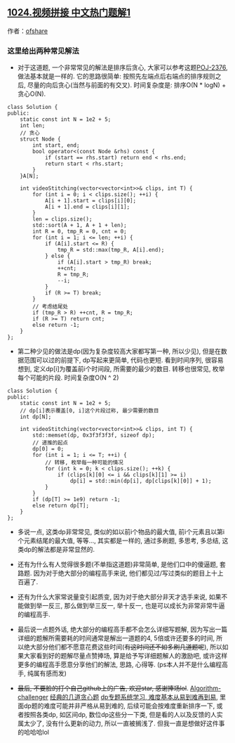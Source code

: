 ## [1024.视频拼接 中文热门题解1](https://leetcode.cn/problems/video-stitching/solutions/100000/2chong-jie-fa-dpjie-fa-tan-xin-jie-fa-by-ofshare)

作者：[ofshare](https://leetcode.cn/u/ofshare)
### 这里给出两种常见解法

- 对于这道题, 一个非常常见的解法是排序后贪心, 大家可以参考这题[POJ-2376](https://vjudge.net/problem/POJ-2376), 做法基本就是一样的. 它的思路很简单: 按照先左端点后右端点的排序规则之后, 尽量的向后贪心(当然与前面的有交叉). 时间复杂度是: 排序O(N * logN) + 贪心O(N).

```
class Solution {
public:
    static const int N = 1e2 + 5;
    int len;
    // 贪心
    struct Node {
        int start, end;
        bool operator<(const Node &rhs) const {
            if (start == rhs.start) return end < rhs.end;
            return start < rhs.start;
        }
    }A[N];

    int videoStitching(vector<vector<int>>& clips, int T) {
        for (int i = 0; i < clips.size(); ++i) {
            A[i + 1].start = clips[i][0];
            A[i + 1].end = clips[i][1];
        }
        len = clips.size();
        std::sort(A + 1, A + 1 + len);
        int R = 0, tmp_R = 0, cnt = 0;
        for (int i = 1; i <= len; ++i) {
            if (A[i].start <= R) {
                tmp_R = std::max(tmp_R, A[i].end);
            } else {
                if (A[i].start > tmp_R) break;
                ++cnt;
                R = tmp_R;
                --i;
            }
            if (R >= T) break;
        }
        // 考虑结尾处
        if (tmp_R > R) ++cnt, R = tmp_R;
        if (R >= T) return cnt;
        else return -1;
    }
};
```

- 第二种少见的做法是dp(因为复杂度较高大家都写第一种, 所以少见), 但是在数据范围可以过的前提下, dp写起来更简单, 代码也更短. 看到时间序列, 很容易想到, 定义dp[i]为覆盖前i个时间段, 所需要的最少的数目. 转移也很常见, 枚举每个可能的片段. 时间复杂度O(N ^ 2)

```
class Solution {
public:
    static const int N = 1e2 + 5;
    // dp[i]表示覆盖[0, i]这个片段过称, 最少需要的数目
    int dp[N];

    int videoStitching(vector<vector<int>>& clips, int T) {
        std::memset(dp, 0x3f3f3f3f, sizeof dp);
        // 递推的起点
        dp[0] = 0;
        for (int i = 1; i <= T; ++i) {
            // 转移, 枚举每一种可能的情况
            for (int k = 0; k < clips.size(); ++k) {
                if (clips[k][0] <= i && clips[k][1] >= i)
                    dp[i] = std::min(dp[i], dp[clips[k][0]] + 1);
            }
        }
        if (dp[T] >= 1e9) return -1;
        else return dp[T];
    }
};
```

- 多说一点, 这类dp非常常见, 类似的如以前i个物品的最大值, 前i个元素且以第i个元素结尾的最大值, 等等..., 其实都是一样的, 通过多刷题, 多思考, 多总结, 这类dp的解法都是非常显然的. 

- 还有为什么有人觉得很多题(不单指这道题)非常简单, 是他们口中的傻逼题, 套路题. 因为对于绝大部分的编程高手来说, 他们都见过/写过类似的题目上十上百遍了. 

- 还有为什么大家常说量变引起质变, 因为对于绝大部分非天才选手来说, 如果不能做到举一反三, 那么做到举三反一, 举十反一, 也是可以成长为非常非常牛逼的编程高手.

- 最后说一点题外话, 绝大部分的编程高手都不会怎么详细写题解, 因为写出一篇详细的题解所需要耗的时间通常是解出一道题的4, 5倍或许还要多的时间, 所以绝大部分他们都不愿意花费这些时间(~~有这时间还不如多刷几道题呢~~), 所以如果大家看到好的题解尽量点赞捧场, 算是给予写详细题解人的激励吧, 或许这样更多的编程高手愿意分享他们的解法, 思路, 心得等. (ps本人并不是什么编程高手, 纯属有感而发)

- ~~最后, 不要脸的打个自己github上的广告, 欢迎star, 感谢捧场lol~~.
[Algorithm-challenger](https://github.com/OFShare/Algorithm-challenger)
[经典的几道贪心题](https://github.com/OFShare/Algorithm-challenger/blob/master/%E8%B4%AA%E5%BF%83/README.md)
[dp专题系统学习, 难度基本从易到难再到易](https://github.com/OFShare/Algorithm-challenger/blob/master/%E5%8A%A8%E6%80%81%E8%A7%84%E5%88%92/README.md), 里面dp题的难度可能并非严格从易到难的, 后续可能会按难度重新排序一下, 或者按照各类dp, 如区间dp, 数位dp这些分一下类, 但是看的人以及反馈的人实属太少了, 没有什么更新的动力, 所以一直被搁浅了. 但我一直是想做好这件事的哈哈哈lol